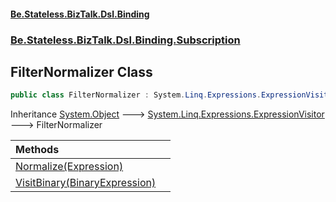 #### [Be.Stateless.BizTalk.Dsl.Binding](README.md 'README')
### [Be.Stateless.BizTalk.Dsl.Binding.Subscription](Be.Stateless.BizTalk.Dsl.Binding.Subscription.md 'Be.Stateless.BizTalk.Dsl.Binding.Subscription')

## FilterNormalizer Class

```csharp
public class FilterNormalizer : System.Linq.Expressions.ExpressionVisitor
```

Inheritance [System.Object](https://docs.microsoft.com/en-us/dotnet/api/System.Object 'System.Object') &#129106; [System.Linq.Expressions.ExpressionVisitor](https://docs.microsoft.com/en-us/dotnet/api/System.Linq.Expressions.ExpressionVisitor 'System.Linq.Expressions.ExpressionVisitor') &#129106; FilterNormalizer

| Methods | |
| :--- | :--- |
| [Normalize(Expression)](FilterNormalizer.Normalize(Expression).md 'Be.Stateless.BizTalk.Dsl.Binding.Subscription.FilterNormalizer.Normalize(System.Linq.Expressions.Expression)') | |
| [VisitBinary(BinaryExpression)](FilterNormalizer.VisitBinary(BinaryExpression).md 'Be.Stateless.BizTalk.Dsl.Binding.Subscription.FilterNormalizer.VisitBinary(System.Linq.Expressions.BinaryExpression)') | |
